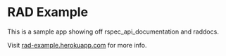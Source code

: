 # RAD Example

This is a sample app showing off rspec_api_documentation and raddocs.

Visit [rad-example.herokuapp.com](http://rad-example.herokuapp.com) for more info.
